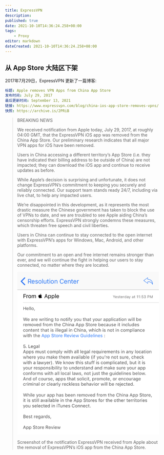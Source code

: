 ```yaml
---
title: ExpressVPN
description:
published: true
date: 2021-10-10T14:36:24.258+08:00
tags: 
    - Proxy
editor: markdown
dateCreated: 2021-10-10T14:36:24.258+08:00
---
```


## 从 App Store 大陆区下架

2017年7月29日，ExpressVPN 更新了一篇博客:

```YAML
标题: Apple removes VPN Apps from China App Store
发布时间: July 29, 2017
最后更新时间: September 13, 2021
链接: https://www.expressvpn.com/blog/china-ios-app-store-removes-vpns/
快照: https://archive.is/2PRiB
```

> BREAKING NEWS
>
> We received notification from Apple today, July 29, 2017, at roughly 04:00 GMT, that the ExpressVPN iOS app was removed from the China App Store. Our preliminary research indicates that all major VPN apps for iOS have been removed.
>
> Users in China accessing a different territory’s App Store (i.e. they have indicated their billing address to be outside of China) are not impacted; they can download the iOS app and continue to receive updates as before.
>
> While Apple’s decision is surprising and unfortunate, it does not change ExpressVPN’s commitment to keeping you securely and reliably connected. Our support team stands ready 24/7, including via live chat, to help any impacted users.
>
> We’re disappointed in this development, as it represents the most drastic measure the Chinese government has taken to block the use of VPNs to date, and we are troubled to see Apple aiding China’s censorship efforts. ExpressVPN strongly condemns these measures, which threaten free speech and civil liberties.
>
> Users in China can continue to stay connected to the open internet with ExpressVPN’s apps for Windows, Mac, Android, and other platforms.
>
> Our commitment to an open and free internet remains stronger than ever, and we will continue the fight in helping our users to stay connected, no matter where they are located.
>
> ![Screenshot of the notification ExpressVPN received from Apple about the removal of ExpressVPN's iOS app from the China App Store.](/src/anti-censorship/VPN/ExpressVPN/china-app-store-app-removal-notification.png)
>
> Screenshot of the notification ExpressVPN received from Apple about the removal of ExpressVPN’s iOS app from the China App Store.
